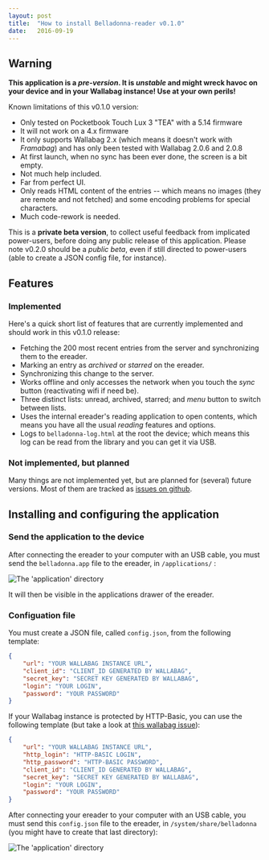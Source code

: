 ```yaml
---
layout: post
title:  "How to install Belladonna-reader v0.1.0"
date:   2016-09-19
---
```


## Warning

**This application is a *pre-version*. It is *unstable* and might wreck havoc on your device and in your Wallabag instance! Use at your own perils!**

Known limitations of this v0.1.0 version:

 * Only tested on Pocketbook Touch Lux 3 "TEA" with a 5.14 firmware
 * It will not work on a 4.x firmware
 * It only supports Wallabag 2.x (which means it doesn't work with *Framabag*) and has only been tested with Wallabag 2.0.6 and 2.0.8
 * At first launch, when no sync has been ever done, the screen is a bit empty.
 * Not much help included.
 * Far from perfect UI.
 * Only reads HTML content of the entries -- which means no images (they are remote and not fetched) and some encoding problems for special characters.
 * Much code-rework is needed.

This is a **private beta version**, to collect useful feedback from implicated power-users, before doing any public release of this application. Please note v0.2.0 should be a *public beta*, even if still directed to power-users (able to create a JSON config file, for instance).


## Features

### Implemented

Here's a quick short list of features that are currently implemented and should work in this v0.1.0 release:

 * Fetching the 200 most recent entries from the server and synchronizing them to the ereader.
 * Marking an entry as *archived* or *starred* on the ereader.
 * Synchronizing this change to the server.
 * Works offline and only accesses the network when you touch the *sync* button (reactivating wifi if need be).
 * Three distinct lists: unread, archived, starred; and *menu* button to switch between lists.
 * Uses the internal ereader's reading application to open contents, which means you have all the usual *reading* features and options.
 * Logs to `belladonna-log.html` at the root the device; which means this log can be read from the library and you can get it via USB.


### Not implemented, but planned

Many things are not implemented yet, but are planned for (several) future versions. Most of them are tracked as [issues on github](https://github.com/pmartin/belladonna/issues).


## Installing and configuring the application

### Send the application to the device

After connecting the ereader to your computer with an USB cable, you must send the `belladonna.app` file to the ereader, in `/applications/` :

![The 'application' directory](/images/v0.1.0/directory-application.png)

It will then be visible in the applications drawer of the ereader.


### Configuation file

You must create a JSON file, called `config.json`, from the following template:

```json
{
    "url": "YOUR WALLABAG INSTANCE URL",
    "client_id": "CLIENT_ID GENERATED BY WALLABAG",
    "secret_key": "SECRET KEY GENERATED BY WALLABAG",
    "login": "YOUR LOGIN",
    "password": "YOUR PASSWORD"
}
```

If your Wallabag instance is protected by HTTP-Basic, you can use the following template (but take a look at [this wallabag issue](https://github.com/wallabag/wallabag/issues/2278)):

```json
{
    "url": "YOUR WALLABAG INSTANCE URL",
    "http_login": "HTTP-BASIC LOGIN",
    "http_password": "HTTP-BASIC PASSWORD",
    "client_id": "CLIENT_ID GENERATED BY WALLABAG",
    "secret_key": "SECRET KEY GENERATED BY WALLABAG",
    "login": "YOUR LOGIN",
    "password": "YOUR PASSWORD"
}
```

After connecting your ereader to your computer with an USB cable, you must send this `config.json` file to the ereader, in `/system/share/belladonna` (you might have to create that last directory):

![The 'application' directory](/images/v0.1.0/directory-system-share.png)
